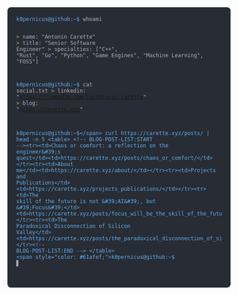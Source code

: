 <div style="background-color: #282c34; border-radius: 8px; padding: 20px; font-family: 'Courier New', Courier, monospace; color: #abb2bf;">
  <pre style="margin: 0; white-space: pre-wrap;"><code><span style="color: #61afef;">k0pernicus@github:~$</span> whoami

<span style="color: #98c379;">&gt;</span> name: "Antonin Carette"
<span style="color: #98c379;">&gt;</span> title: "Senior Software Engineer"
<span style="color: #98c379;">&gt;</span> specialties:  ["C++", "Rust", "Go", "Python", "Game Engines", "Machine Learning", "FOSS"]

<span style="color: #61afef;">k0pernicus@github:~$</span> cat social.txt
<span style="color: #98c379;">&gt;</span> linkedin: "<a href="https://linkedin.com/in/antonin-carette" target="_blank" style="color: #c678dd; text-decoration: underline;">https://linkedin.com/in/antonin-carette</a>"
<span style="color: #98c379;">&gt;</span> blog:     "<a href="https://carette.xyz" target="_blank" style="color: #c678dd; text-decoration: underline;">https://carette.xyz</a>"

<span style="color: #61afef;">k0pernicus@github:~$</span> curl https://carette.xyz/posts/ | head -n 5 <table> <!-- BLOG-POST-LIST:START --><tr><td>Chaos or comfort: a reflection on the engineer&#39;s quest</td><td>https://carette.xyz/posts/chaos_or_comfort/</td></tr><tr><td>About me</td><td>https://carette.xyz/about/</td></tr><tr><td>Projects and Publications</td><td>https://carette.xyz/projects_publications/</td></tr><tr><td>The skill of the future is not &#39;AI&#39;, but &#39;Focus&#39;</td><td>https://carette.xyz/posts/focus_will_be_the_skill_of_the_future/</td></tr><tr><td>The Paradoxical Disconnection of Silicon Valley</td><td>https://carette.xyz/posts/the_paradoxical_disconnection_of_silicon_valley/</td></tr><!-- BLOG-POST-LIST:END --> </table>
<span style="color: #61afef;">k0pernicus@github:~$</span> <span style="animation: blink 1s step-end infinite;">▋</span></code></pre>
</div>
